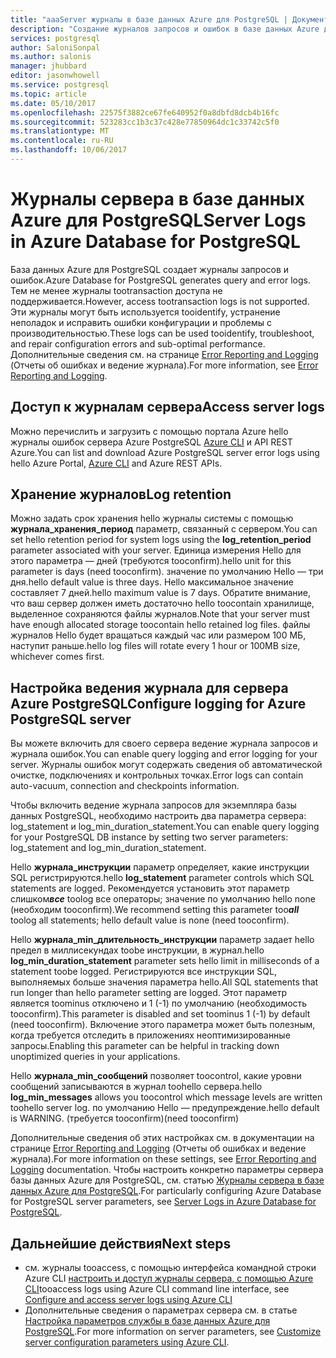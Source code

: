 ```yaml
---
title: "aaaServer журналы в базе данных Azure для PostgreSQL | Документы Microsoft"
description: "Создание журналов запросов и ошибок в базе данных Azure для PostgreSQL."
services: postgresql
author: SaloniSonpal
ms.author: salonis
manager: jhubbard
editor: jasonwhowell
ms.service: postgresql
ms.topic: article
ms.date: 05/10/2017
ms.openlocfilehash: 22575f3882ce67fe640952f0a8dbfd8dcb4b16fc
ms.sourcegitcommit: 523283cc1b3c37c428e77850964dc1c33742c5f0
ms.translationtype: MT
ms.contentlocale: ru-RU
ms.lasthandoff: 10/06/2017
---
```

# <a name="server-logs-in-azure-database-for-postgresql"></a><span data-ttu-id="d9a7c-103">Журналы сервера в базе данных Azure для PostgreSQL</span><span class="sxs-lookup"><span data-stu-id="d9a7c-103">Server Logs in Azure Database for PostgreSQL</span></span> 
<span data-ttu-id="d9a7c-104">База данных Azure для PostgreSQL создает журналы запросов и ошибок.</span><span class="sxs-lookup"><span data-stu-id="d9a7c-104">Azure Database for PostgreSQL generates query and error logs.</span></span> <span data-ttu-id="d9a7c-105">Тем не менее журналы tootransaction доступа не поддерживается.</span><span class="sxs-lookup"><span data-stu-id="d9a7c-105">However, access tootransaction logs is not supported.</span></span> <span data-ttu-id="d9a7c-106">Эти журналы могут быть используется tooidentify, устранение неполадок и исправить ошибки конфигурации и проблемы с производительностью.</span><span class="sxs-lookup"><span data-stu-id="d9a7c-106">These logs can be used tooidentify, troubleshoot, and repair configuration errors and sub-optimal performance.</span></span> <span data-ttu-id="d9a7c-107">Дополнительные сведения см. на странице [Error Reporting and Logging](https://www.postgresql.org/docs/9.6/static/runtime-config-logging.html) (Отчеты об ошибках и ведение журнала).</span><span class="sxs-lookup"><span data-stu-id="d9a7c-107">For more information, see [Error Reporting and Logging](https://www.postgresql.org/docs/9.6/static/runtime-config-logging.html).</span></span>

## <a name="access-server-logs"></a><span data-ttu-id="d9a7c-108">Доступ к журналам сервера</span><span class="sxs-lookup"><span data-stu-id="d9a7c-108">Access server logs</span></span>
<span data-ttu-id="d9a7c-109">Можно перечислить и загрузить с помощью портала Azure hello журналы ошибок сервера Azure PostgreSQL [Azure CLI](howto-configure-server-logs-using-cli.md) и API REST Azure.</span><span class="sxs-lookup"><span data-stu-id="d9a7c-109">You can list and download Azure PostgreSQL server error logs using hello Azure Portal, [Azure CLI](howto-configure-server-logs-using-cli.md) and Azure REST APIs.</span></span>

## <a name="log-retention"></a><span data-ttu-id="d9a7c-110">Хранение журналов</span><span class="sxs-lookup"><span data-stu-id="d9a7c-110">Log retention</span></span>
<span data-ttu-id="d9a7c-111">Можно задать срок хранения hello журналы системы с помощью **журнала\_хранения\_период** параметр, связанный с сервером.</span><span class="sxs-lookup"><span data-stu-id="d9a7c-111">You can set hello retention period for system logs using the **log\_retention\_period** parameter associated with your server.</span></span> <span data-ttu-id="d9a7c-112">Единица измерения Hello для этого параметра — дней (требуются tooconfirm).</span><span class="sxs-lookup"><span data-stu-id="d9a7c-112">hello unit for this parameter is days (need tooconfirm).</span></span> <span data-ttu-id="d9a7c-113">значение по умолчанию Hello — три дня.</span><span class="sxs-lookup"><span data-stu-id="d9a7c-113">hello default value is three days.</span></span> <span data-ttu-id="d9a7c-114">Hello максимальное значение составляет 7 дней.</span><span class="sxs-lookup"><span data-stu-id="d9a7c-114">hello maximum value is 7 days.</span></span> <span data-ttu-id="d9a7c-115">Обратите внимание, что ваш сервер должен иметь достаточно hello toocontain хранилище, выделенное сохраняются файлы журналов.</span><span class="sxs-lookup"><span data-stu-id="d9a7c-115">Note that your server must have enough allocated storage toocontain hello retained log files.</span></span>
<span data-ttu-id="d9a7c-116">файлы журналов Hello будет вращаться каждый час или размером 100 МБ, наступит раньше.</span><span class="sxs-lookup"><span data-stu-id="d9a7c-116">hello log files will rotate every 1 hour or 100MB size, whichever comes first.</span></span>

## <a name="configure-logging-for-azure-postgresql-server"></a><span data-ttu-id="d9a7c-117">Настройка ведения журнала для сервера Azure PostgreSQL</span><span class="sxs-lookup"><span data-stu-id="d9a7c-117">Configure logging for Azure PostgreSQL server</span></span>
<span data-ttu-id="d9a7c-118">Вы можете включить для своего сервера ведение журнала запросов и журнала ошибок.</span><span class="sxs-lookup"><span data-stu-id="d9a7c-118">You can enable query logging and error logging for your server.</span></span> <span data-ttu-id="d9a7c-119">Журналы ошибок могут содержать сведения об автоматической очистке, подключениях и контрольных точках.</span><span class="sxs-lookup"><span data-stu-id="d9a7c-119">Error logs can contain auto-vacuum, connection and checkpoints information.</span></span>

<span data-ttu-id="d9a7c-120">Чтобы включить ведение журнала запросов для экземпляра базы данных PostgreSQL, необходимо настроить два параметра сервера: log\_statement и log\_min\_duration\_statement.</span><span class="sxs-lookup"><span data-stu-id="d9a7c-120">You can enable query logging for your PostgreSQL DB instance by setting two server parameters: log\_statement and log\_min\_duration\_statement.</span></span>

<span data-ttu-id="d9a7c-121">Hello **журнала\_инструкции** параметр определяет, какие инструкции SQL регистрируются.</span><span class="sxs-lookup"><span data-stu-id="d9a7c-121">hello **log\_statement** parameter controls which SQL statements are logged.</span></span> <span data-ttu-id="d9a7c-122">Рекомендуется установить этот параметр слишком***все*** toolog все операторы; значение по умолчанию hello none (необходим tooconfirm).</span><span class="sxs-lookup"><span data-stu-id="d9a7c-122">We recommend setting this parameter too***all*** toolog all statements; hello default value is none (need tooconfirm).</span></span>

<span data-ttu-id="d9a7c-123">Hello **журнала\_min\_длительность\_инструкции** параметр задает hello предел в миллисекундах toobe инструкции, в журнал.</span><span class="sxs-lookup"><span data-stu-id="d9a7c-123">hello **log\_min\_duration\_statement** parameter sets hello limit in milliseconds of a statement toobe logged.</span></span> <span data-ttu-id="d9a7c-124">Регистрируются все инструкции SQL, выполняемых больше значения параметра hello.</span><span class="sxs-lookup"><span data-stu-id="d9a7c-124">All SQL statements that run longer than hello parameter setting are logged.</span></span> <span data-ttu-id="d9a7c-125">Этот параметр является toominus отключено и 1 (-1) по умолчанию (необходимость tooconfirm).</span><span class="sxs-lookup"><span data-stu-id="d9a7c-125">This parameter is disabled and set toominus 1 (-1) by default (need tooconfirm).</span></span> <span data-ttu-id="d9a7c-126">Включение этого параметра может быть полезным, когда требуется отследить в приложениях неоптимизированные запросы.</span><span class="sxs-lookup"><span data-stu-id="d9a7c-126">Enabling this parameter can be helpful in tracking down unoptimized queries in your applications.</span></span>

<span data-ttu-id="d9a7c-127">Hello **журнала\_min\_сообщений** позволяет toocontrol, какие уровни сообщений записываются в журнал toohello сервера.</span><span class="sxs-lookup"><span data-stu-id="d9a7c-127">hello **log\_min\_messages** allows you toocontrol which message levels are written toohello server log.</span></span> <span data-ttu-id="d9a7c-128">по умолчанию Hello — предупреждение.</span><span class="sxs-lookup"><span data-stu-id="d9a7c-128">hello default is WARNING.</span></span> <span data-ttu-id="d9a7c-129">(требуется tooconfirm)</span><span class="sxs-lookup"><span data-stu-id="d9a7c-129">(need tooconfirm)</span></span>

<span data-ttu-id="d9a7c-130">Дополнительные сведения об этих настройках см. в документации на странице [Error Reporting and Logging](https://www.postgresql.org/docs/9.6/static/runtime-config-logging.html) (Отчеты об ошибках и ведение журнала).</span><span class="sxs-lookup"><span data-stu-id="d9a7c-130">For more information on these settings, see [Error Reporting and Logging](https://www.postgresql.org/docs/9.6/static/runtime-config-logging.html) documentation.</span></span> <span data-ttu-id="d9a7c-131">Чтобы настроить конкретно параметры сервера базы данных Azure для PostgreSQL, см. статью [Журналы сервера в базе данных Azure для PostgreSQL](concepts-server-logs.md).</span><span class="sxs-lookup"><span data-stu-id="d9a7c-131">For particularly configuring Azure Database for PostgreSQL server parameters, see [Server Logs in Azure Database for PostgreSQL](concepts-server-logs.md).</span></span>

## <a name="next-steps"></a><span data-ttu-id="d9a7c-132">Дальнейшие действия</span><span class="sxs-lookup"><span data-stu-id="d9a7c-132">Next steps</span></span>
- <span data-ttu-id="d9a7c-133">см. журналы tooaccess, с помощью интерфейса командной строки Azure CLI [настроить и доступ журналы сервера, с помощью Azure CLI](howto-configure-server-logs-using-cli.md)</span><span class="sxs-lookup"><span data-stu-id="d9a7c-133">tooaccess logs using Azure CLI command line interface, see [Configure and access server logs using Azure CLI](howto-configure-server-logs-using-cli.md)</span></span>
- <span data-ttu-id="d9a7c-134">Дополнительные сведения о параметрах сервера см. в статье [Настройка параметров службы в базе данных Azure для PostgreSQL](howto-configure-server-parameters-using-cli.md).</span><span class="sxs-lookup"><span data-stu-id="d9a7c-134">For more information on server parameters, see [Customize server configuration parameters using Azure CLI](howto-configure-server-parameters-using-cli.md).</span></span>